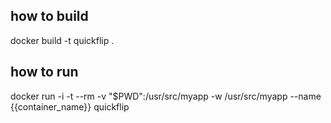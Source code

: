 ## how to build

docker build -t quickflip .

## how to run

docker run -i -t --rm -v "$PWD":/usr/src/myapp -w /usr/src/myapp
--name {{container_name}} quickflip
